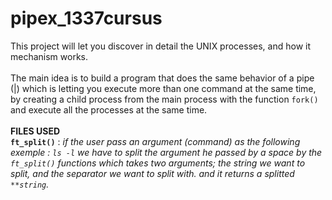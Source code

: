 # pipex_1337cursus
This project will let you discover in detail the UNIX processes, and how it mechanism works.
<br>
<br>
The main idea is to build a program that does the same behavior of a pipe (|) which is letting you execute more than one command at the same time, by creating a child process from the main process with the function `fork()` and execute all the processes at the same time.
<br>
<br>
**FILES USED**
<br>
**`ft_split()`** :  *if the user pass an argument (command) as the following exemple : `ls -l` we have to split the argument he passed by a space by the `ft_split()` functions which takes two arguments; the string we want to split, and the separator we want to split with. and it returns a splitted `**string`.*
<br>
